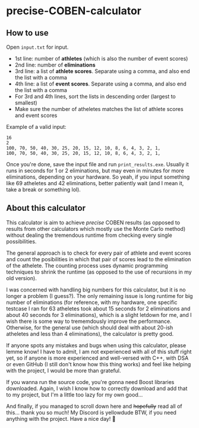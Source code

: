# precise-COBEN-calculator
## How to use
Open `input.txt` for input.
- 1st line: number of **athletes** (which is also the number of event scores)
- 2nd line: number of **eliminations**
- 3rd line: a list of **athlete scores**. Separate using a comma, and also end the list with a comma
- 4th line: a list of **event scores**. Separate using a comma, and also end the list with a comma
- For 3rd and 4th lines, sort the lists in descending order (largest to smallest)
- Make sure the number of atheletes matches the list of athlete scores and event scores

Example of a valid input:
```
16
2
100, 70, 50, 40, 30, 25, 20, 15, 12, 10, 8, 6, 4, 3, 2, 1,
100, 70, 50, 40, 30, 25, 20, 15, 12, 10, 8, 6, 4, 3, 2, 1,
```

Once you're done, save the input file and run `print_results.exe`. Usually it runs in seconds for 1 or 2 eliminations, but may even in minutes for more eliminations, depending on your hardware. So yeah, if you input something like 69 atheletes and 42 eliminations, better patiently wait (and I mean it, take a break or something lol).

## About this calculator
This calculator is aim to achieve *precise* COBEN results (as opposed to results from other calculators which mostly use the Monte Carlo method) without dealing the tremendous runtime from checking every single possibilities.

The general approach is to check for every pair of athlete and event scores and count the posibilities in which that pair of scores lead to the elimination of the athelete. The counting process uses dynamic programming techniques to shrink the runtime (as opposed to the use of recursions in my old version).

I was concerned with handling big numbers for this calculator, but it is no longer a problem (I guess?). The only remaining issue is long runtime for big number of eliminations (for reference, with my hardware, one specific testcase I ran for 63 atheletes took about 15 seconds for 2 eliminations and about 40 seconds for 3 eliminations), which is a slight letdown for me, and I wish there is some way to trememdously improve the performance. Otherwise, for the general use (which should deal with about 20-ish atheletes and less than 4 eliminations), the calculator is pretty good.

If anyone spots any mistakes and bugs when using this calculator, please lemme know! I have to admit, I am not experienced with all of this stuff right yet, so if anyone is more experienced and well-versed with C++, with DSA or even GitHub (I still don't know how this thing works) and feel like helping with the project, I would be more than grateful.

If you wanna run the source code, you're gonna need Boost libraries downloaded. Again, I wish I know how to correctly download and add that to my project, but I'm a little too lazy for my own good...

And finally, if you managed to scroll down here and ~~hopefully~~ read all of this... thank you so much! My Discord is yellowdude BTW, if you need anything with the project. Have a nice day! :sparkling_heart:
